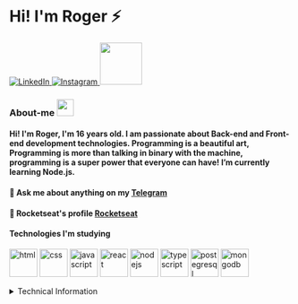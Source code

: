 <h1>Hi! I'm Roger ⚡</h1>

<a href="https://www.linkedin.com/in/roger-luiz-8361981b2/">
  <img src="https://img.shields.io/badge/Linkedin-%230077B5.svg?&style=flat-square&logo=linkedin&logoColor=white" alt="LinkedIn">
</a>

<a href="https://www.instagram.com/rogersluiz_/">
  <img src="https://img.shields.io/badge/Instagram-%23E4405F.svg?&style=flat-square&logo=instagram&logoColor=white" alt="Instagram">
</a>

<a href="https://twitter.com/AB4NT5S">
  <img src="https://img.shields.io/badge/twitter-%231DA1F2.svg?&style=for-the-badge&logo=twitter&logoColor=white" width="75px">
</a>

### About-me <img src="https://github.com/TheDudeThatCode/TheDudeThatCode/raw/master/Assets/Developer.gif" width="30px">

#### Hi! I'm Roger, I'm 16 years old. I am passionate about Back-end and Front-end development technologies. Programming is a beautiful art, Programming is more than talking in binary with the machine, programming is a super power that everyone can have! I’m currently learning Node.js.

#### 💬 Ask me about anything on my [Telegram](https://t.me/AB4NT5S) <br>
#### 🚀 Rocketseat's profile [Rocketseat](https://app.rocketseat.com.br/me/rogerluiz)
#### Technologies I'm studying
 <p align="left">
  <img src="https://devicons.github.io/devicon/devicon.git/icons/html5/html5-original-wordmark.svg" alt="html" width="50" height="50"/>
  <img src="https://devicons.github.io/devicon/devicon.git/icons/css3/css3-original-wordmark.svg" alt="css" width="50" height="50"/>
  <img src="https://devicons.github.io/devicon/devicon.git/icons/javascript/javascript-original.svg" alt="javascript" width="50" height="50"/> 
  <img src="https://devicons.github.io/devicon/devicon.git/icons/react/react-original-wordmark.svg" alt="react" width="50" height="50"/>
  <img src="https://devicons.github.io/devicon/devicon.git/icons/nodejs/nodejs-original.svg" alt="nodejs" width="50" height="50"/>
  <img src="https://devicons.github.io/devicon/devicon.git/icons/typescript/typescript-original.svg" alt="typescript" width="50" height="50"/>
  <img src="https://devicons.github.io/devicon/devicon.git/icons/postgresql/postgresql-original-wordmark.svg" alt="postegresql" width="50" height="50"/>
  <img src="https://devicons.github.io/devicon/devicon.git/icons/mongodb/mongodb-original.svg" alt="mongodb" width="50" height="50"/>
</p>

<details>
  <summary>Technical Information</summary>
  <p align="center">
    <img src="https://github-readme-stats.anuraghazra1.vercel.app/api/top-langs/?username=Rogerluiz0&layout=compact"/> <img alt="Roger's Github Stats" src="https://github-readme-stats.vercel.app/api?username=Rogerluiz0&show_icons=true&hide_border=false&count_private=true"/>
  </p>
</details>


